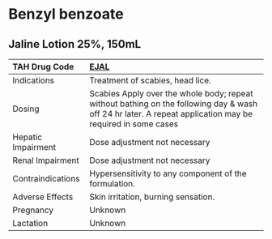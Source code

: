 # Benzyl benzoate

## Jaline Lotion 25%, 150mL

| TAH Drug Code      | [EJAL](https://www.tahsda.org.tw/drugs/hissearch.php?drug_code=EJAL)                                                                                      |
|:-------------------|:----------------------------------------------------------------------------------------------------------------------------------------------------------|
| Indications        | Treatment of scabies, head lice.                                                                                                                          |
| Dosing             | Scabies Apply over the whole body; repeat without bathing on the following day & wash off 24 hr later. A repeat application may be required in some cases |
| Hepatic Impairment | Dose adjustment not necessary                                                                                                                             |
| Renal Impairment   | Dose adjustment not necessary                                                                                                                             |
| Contraindications  | Hypersensitivity to any component of the formulation.                                                                                                     |
| Adverse Effects    | Skin irritation, burning sensation.                                                                                                                       |
| Pregnancy          | Unknown                                                                                                                                                   |
| Lactation          | Unknown                                                                                                                                                   |

